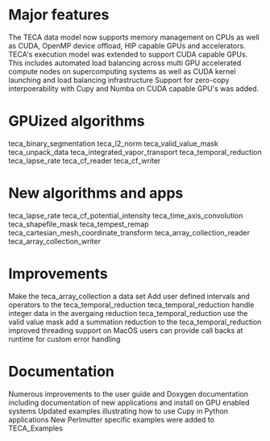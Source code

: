 Major features
===============
The TECA data model now supports memory management on CPUs as well as CUDA,
OpenMP device offload, HIP capable GPUs and accelerators.
TECA's execution model was extended to support CUDA capable GPUs. This includes
automated load balancing across multi GPU accelerated compute nodes on
supercomputing systems as well as CUDA kernel launching and load balancing
infrastructure
Support for zero-copy interpoerability with Cupy and Numba on CUDA capable
GPU's was added.

GPUized algorithms
==================
teca_binary_segmentation
teca_l2_norm
teca_valid_value_mask
teca_unpack_data
teca_integrated_vapor_transport
teca_temporal_reduction
teca_lapse_rate
teca_cf_reader
teca_cf_writer

New algorithms and apps
=======================
teca_lapse_rate
teca_cf_potential_intensity
teca_time_axis_convolution
teca_shapefile_mask
teca_tempest_remap
teca_cartesian_mesh_coordinate_transform
teca_array_collection_reader
teca_array_collection_writer

Improvements
==============
Make the teca_array_collection a data set
Add user defined intervals and operators to the teca_temporal_reduction
teca_temporal_reduction handle integer data in the avergaing reduction 
teca_temporal_reduction use the valid value mask
add a summation reduction to the teca_temporal_reduction
improved threading support on MacOS
users can provide call backs at runtime for custom error handling 

Documentation
=============
Numerous improvements to the user guide and Doxygen documentation including
documentation of new applications and install on GPU enabled systems
Updated examples illustrating how to use Cupy in Python applications
New Perlmutter specific examples were added to TECA_Examples
